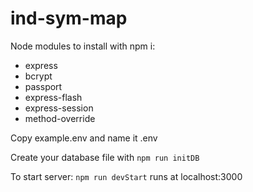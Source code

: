 # ind-sym-map

Node modules to install with npm i:
* express
* bcrypt
* passport
* express-flash
* express-session
* method-override

Copy example.env and name it .env

Create your database file with 
```npm run initDB```

To start server:
```npm run devStart```
runs at localhost:3000